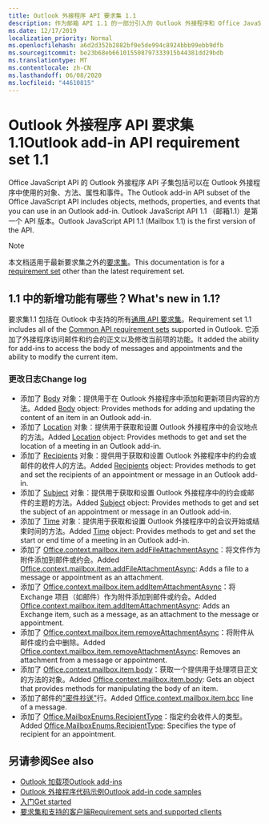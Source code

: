 ```yaml
---
title: Outlook 外接程序 API 要求集 1.1
description: 作为邮箱 API 1.1 的一部分引入的 Outlook 外接程序和 Office JavaScript Api 的功能和 Api。
ms.date: 12/17/2019
localization_priority: Normal
ms.openlocfilehash: a6d2d352b2882bf0e5de994c8924bbb99ebb9dfb
ms.sourcegitcommit: be23b68eb661015508797333915b44381dd29bdb
ms.translationtype: MT
ms.contentlocale: zh-CN
ms.lasthandoff: 06/08/2020
ms.locfileid: "44610815"
---
```

# <a name="outlook-add-in-api-requirement-set-11"></a><span data-ttu-id="3d978-103">Outlook 外接程序 API 要求集 1.1</span><span class="sxs-lookup"><span data-stu-id="3d978-103">Outlook add-in API requirement set 1.1</span></span>

<span data-ttu-id="3d978-104">Office JavaScript API 的 Outlook 外接程序 API 子集包括可以在 Outlook 外接程序中使用的对象、方法、属性和事件。</span><span class="sxs-lookup"><span data-stu-id="3d978-104">The Outlook add-in API subset of the Office JavaScript API includes objects, methods, properties, and events that you can use in an Outlook add-in.</span></span> <span data-ttu-id="3d978-105">Outlook JavaScript API 1.1 （邮箱1.1）是第一个 API 版本。</span><span class="sxs-lookup"><span data-stu-id="3d978-105">Outlook JavaScript API 1.1 (Mailbox 1.1) is the first version of the API.</span></span>

> [!NOTE]
> <span data-ttu-id="3d978-106">本文档适用于最新要求集之外的[要求集](../../requirement-sets/outlook-api-requirement-sets.md)。</span><span class="sxs-lookup"><span data-stu-id="3d978-106">This documentation is for a [requirement set](../../requirement-sets/outlook-api-requirement-sets.md) other than the latest requirement set.</span></span>

## <a name="whats-new-in-11"></a><span data-ttu-id="3d978-107">1.1 中的新增功能有哪些？</span><span class="sxs-lookup"><span data-stu-id="3d978-107">What's new in 1.1?</span></span>

<span data-ttu-id="3d978-108">要求集1.1 包括在 Outlook 中支持的所有[通用 API 要求集](../../requirement-sets/office-add-in-requirement-sets.md)。</span><span class="sxs-lookup"><span data-stu-id="3d978-108">Requirement set 1.1 includes all of the [Common API requirement sets](../../requirement-sets/office-add-in-requirement-sets.md) supported in Outlook.</span></span> <span data-ttu-id="3d978-109">它添加了外接程序访问邮件和约会的正文以及修改当前项的功能。</span><span class="sxs-lookup"><span data-stu-id="3d978-109">It added the ability for add-ins to access the body of messages and appointments and the ability to modify the current item.</span></span>

### <a name="change-log"></a><span data-ttu-id="3d978-110">更改日志</span><span class="sxs-lookup"><span data-stu-id="3d978-110">Change log</span></span>

- <span data-ttu-id="3d978-111">添加了 [Body](/javascript/api/outlook/office.body?view=outlook-js-1.1) 对象：提供用于在 Outlook 外接程序中添加和更新项目内容的方法。</span><span class="sxs-lookup"><span data-stu-id="3d978-111">Added [Body](/javascript/api/outlook/office.body?view=outlook-js-1.1) object: Provides methods for adding and updating the content of an item in an Outlook add-in.</span></span>
- <span data-ttu-id="3d978-112">添加了 [Location](/javascript/api/outlook/office.location?view=outlook-js-1.1) 对象：提供用于获取和设置 Outlook 外接程序中的会议地点的方法。</span><span class="sxs-lookup"><span data-stu-id="3d978-112">Added [Location](/javascript/api/outlook/office.location?view=outlook-js-1.1) object: Provides methods to get and set the location of a meeting in an Outlook add-in.</span></span>
- <span data-ttu-id="3d978-113">添加了 [Recipients](/javascript/api/outlook/office.recipients?view=outlook-js-1.1) 对象：提供用于获取和设置 Outlook 外接程序中的约会或邮件的收件人的方法。</span><span class="sxs-lookup"><span data-stu-id="3d978-113">Added [Recipients](/javascript/api/outlook/office.recipients?view=outlook-js-1.1) object: Provides methods to get and set the recipients of an appointment or message in an Outlook add-in.</span></span>
- <span data-ttu-id="3d978-114">添加了 [Subject](/javascript/api/outlook/office.subject?view=outlook-js-1.1) 对象：提供用于获取和设置 Outlook 外接程序中的约会或邮件的主题的方法。</span><span class="sxs-lookup"><span data-stu-id="3d978-114">Added [Subject](/javascript/api/outlook/office.subject?view=outlook-js-1.1) object: Provides methods to get and set the subject of an appointment or message in an Outlook add-in.</span></span>
- <span data-ttu-id="3d978-115">添加了 [Time](/javascript/api/outlook/office.time?view=outlook-js-1.1) 对象：提供用于获取和设置 Outlook 外接程序中的会议开始或结束时间的方法。</span><span class="sxs-lookup"><span data-stu-id="3d978-115">Added [Time](/javascript/api/outlook/office.time?view=outlook-js-1.1) object: Provides methods to get and set the start or end time of a meeting in an Outlook add-in.</span></span>
- <span data-ttu-id="3d978-116">添加了 [Office.context.mailbox.item.addFileAttachmentAsync](office.context.mailbox.item.md#methods)：将文件作为附件添加到邮件或约会。</span><span class="sxs-lookup"><span data-stu-id="3d978-116">Added [Office.context.mailbox.item.addFileAttachmentAsync](office.context.mailbox.item.md#methods): Adds a file to a message or appointment as an attachment.</span></span>
- <span data-ttu-id="3d978-117">添加了 [Office.context.mailbox.item.addItemAttachmentAsync](office.context.mailbox.item.md#methods)：将 Exchange 项目（如邮件）作为附件添加到邮件或约会。</span><span class="sxs-lookup"><span data-stu-id="3d978-117">Added [Office.context.mailbox.item.addItemAttachmentAsync](office.context.mailbox.item.md#methods): Adds an Exchange item, such as a message, as an attachment to the message or appointment.</span></span>
- <span data-ttu-id="3d978-118">添加了 [Office.context.mailbox.item.removeAttachmentAsync](office.context.mailbox.item.md#methods)：将附件从邮件或约会中删除。</span><span class="sxs-lookup"><span data-stu-id="3d978-118">Added [Office.context.mailbox.item.removeAttachmentAsync](office.context.mailbox.item.md#methods): Removes an attachment from a message or appointment.</span></span>
- <span data-ttu-id="3d978-119">添加了 [Office.context.mailbox.item.body](office.context.mailbox.item.md#properties)：获取一个提供用于处理项目正文的方法的对象。</span><span class="sxs-lookup"><span data-stu-id="3d978-119">Added [Office.context.mailbox.item.body](office.context.mailbox.item.md#properties): Gets an object that provides methods for manipulating the body of an item.</span></span>
- <span data-ttu-id="3d978-120">添加了邮件的["密件抄送"](office.context.mailbox.item.md#properties)行。</span><span class="sxs-lookup"><span data-stu-id="3d978-120">Added [Office.context.mailbox.item.bcc](office.context.mailbox.item.md#properties) line of a message.</span></span>
- <span data-ttu-id="3d978-121">添加了 [Office.MailboxEnums.RecipientType](/javascript/api/outlook/office.mailboxenums.recipienttype?view=outlook-js-1.1)：指定约会收件人的类型。</span><span class="sxs-lookup"><span data-stu-id="3d978-121">Added [Office.MailboxEnums.RecipientType](/javascript/api/outlook/office.mailboxenums.recipienttype?view=outlook-js-1.1): Specifies the type of recipient for an appointment.</span></span>

## <a name="see-also"></a><span data-ttu-id="3d978-122">另请参阅</span><span class="sxs-lookup"><span data-stu-id="3d978-122">See also</span></span>

- [<span data-ttu-id="3d978-123">Outlook 加载项</span><span class="sxs-lookup"><span data-stu-id="3d978-123">Outlook add-ins</span></span>](../../../outlook/outlook-add-ins-overview.md)
- [<span data-ttu-id="3d978-124">Outlook 外接程序代码示例</span><span class="sxs-lookup"><span data-stu-id="3d978-124">Outlook add-in code samples</span></span>](https://developer.microsoft.com/outlook/gallery/?filterBy=Outlook,Samples,Add-ins)
- [<span data-ttu-id="3d978-125">入门</span><span class="sxs-lookup"><span data-stu-id="3d978-125">Get started</span></span>](../../../quickstarts/outlook-quickstart.md)
- [<span data-ttu-id="3d978-126">要求集和支持的客户端</span><span class="sxs-lookup"><span data-stu-id="3d978-126">Requirement sets and supported clients</span></span>](../../requirement-sets/outlook-api-requirement-sets.md)
